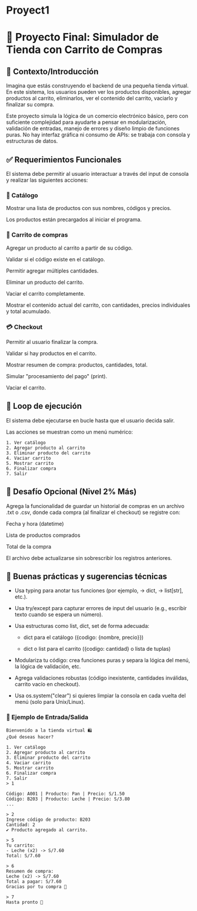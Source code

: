 # Proyect1
# 🛒 Proyecto Final: Simulador de Tienda con Carrito de Compras
## 📘 Contexto/Introducción
Imagina que estás construyendo el backend de una pequeña tienda virtual. En este sistema, los usuarios pueden ver los productos disponibles, agregar productos al carrito, eliminarlos, ver el contenido del carrito, vaciarlo y finalizar su compra.

Este proyecto simula la lógica de un comercio electrónico básico, pero con suficiente complejidad para ayudarte a pensar en modularización, validación de entradas, manejo de errores y diseño limpio de funciones puras. No hay interfaz gráfica ni consumo de APIs: se trabaja con consola y estructuras de datos.

## ✅ Requerimientos Funcionales
El sistema debe permitir al usuario interactuar a través del input de consola y realizar las siguientes acciones:

### 🧾 Catálogo
Mostrar una lista de productos con sus nombres, códigos y precios.

Los productos están precargados al iniciar el programa.

### 🛒 Carrito de compras
Agregar un producto al carrito a partir de su código.

Validar si el código existe en el catálogo.

Permitir agregar múltiples cantidades.

Eliminar un producto del carrito.

Vaciar el carrito completamente.

Mostrar el contenido actual del carrito, con cantidades, precios individuales y total acumulado.

### 💳 Checkout
Permitir al usuario finalizar la compra.

Validar si hay productos en el carrito.

Mostrar resumen de compra: productos, cantidades, total.

Simular "procesamiento del pago" (print).

Vaciar el carrito.

## 🔁 Loop de ejecución
El sistema debe ejecutarse en bucle hasta que el usuario decida salir.

Las acciones se muestran como un menú numérico:


```
1. Ver catálogo
2. Agregar producto al carrito
3. Eliminar producto del carrito
4. Vaciar carrito
5. Mostrar carrito
6. Finalizar compra
7. Salir
```

## 🎯 Desafío Opcional (Nivel 2% Más)
Agrega la funcionalidad de guardar un historial de compras en un archivo .txt o .csv, donde cada compra (al finalizar el checkout) se registre con:

Fecha y hora (datetime)

Lista de productos comprados

Total de la compra

El archivo debe actualizarse sin sobrescribir los registros anteriores.

## 🧠 Buenas prácticas y sugerencias técnicas
- Usa typing para anotar tus funciones (por ejemplo, -> dict, -> list[str], etc.).

- Usa try/except para capturar errores de input del usuario (e.g., escribir texto cuando se espera un número).

- Usa estructuras como list, dict, set de forma adecuada:

  - dict para el catálogo ({codigo: {nombre, precio}})

  - dict o list para el carrito ({codigo: cantidad} o lista de tuplas)

- Modulariza tu código: crea funciones puras y separa la lógica del menú, la lógica de validación, etc.

- Agrega validaciones robustas (código inexistente, cantidades inválidas, carrito vacío en checkout).

- Usa os.system("clear") si quieres limpiar la consola en cada vuelta del menú (solo para Unix/Linux).

### 🧾 Ejemplo de Entrada/Salida

```
Bienvenido a la tienda virtual 🛍️
¿Qué deseas hacer?

1. Ver catálogo
2. Agregar producto al carrito
3. Eliminar producto del carrito
4. Vaciar carrito
5. Mostrar carrito
6. Finalizar compra
7. Salir
> 1

Código: A001 | Producto: Pan | Precio: S/1.50
Código: B203 | Producto: Leche | Precio: S/3.80
...

> 2
Ingrese código de producto: B203
Cantidad: 2
✔ Producto agregado al carrito.

> 5
Tu carrito:
- Leche (x2) -> S/7.60
Total: S/7.60

> 6
Resumen de compra:
Leche (x2) -> S/7.60
Total a pagar: S/7.60
Gracias por tu compra 🧾

> 7
Hasta pronto 👋
```
